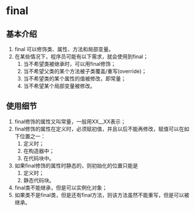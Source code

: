 # final

## 基本介绍

1. final 可以修饰类、属性、方法和局部变量。
2. 在某些情况下，程序员可能有以下需求，就会使用到final；
   1. 当不希望类被继承时，可以用final修饰；
   2. 当不希望父类的某个方法被子类覆盖/重写(override)；
   3. 当不希望类的某个属性的值被修改，即常量；
   4. 当不希望某个局部变量被修改。

## 使用细节

1. final修饰的属性又叫常量，一般用XX\_\_XX表示；
2. final修饰的属性在定义时，必须赋初值，并且以后不能再修改，赋值可以在如下位置之一：
   1. 定义时；
   2. 在构造器中；
   3. 在代码块中。
3. 如果final修饰的属性时静态的，则初始化的位置只能是
   1. 定义时；
   2. 静态代码块。
4. final类不能继承，但是可以实例化对象；
5. 如果类不是final类，但是还有final方法，则该方法虽然不能重写，但是可以被继承。
